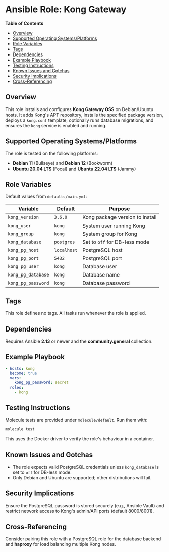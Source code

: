 # Ansible Role: Kong Gateway

**Table of Contents**

* [Overview](#overview)
* [Supported Operating Systems/Platforms](#supported-operating-systemsplatforms)
* [Role Variables](#role-variables)
* [Tags](#tags)
* [Dependencies](#dependencies)
* [Example Playbook](#example-playbook)
* [Testing Instructions](#testing-instructions)
* [Known Issues and Gotchas](#known-issues-and-gotchas)
* [Security Implications](#security-implications)
* [Cross-Referencing](#cross-referencing)

## Overview

This role installs and configures **Kong Gateway OSS** on Debian/Ubuntu hosts. It adds Kong's APT repository, installs the specified package version, deploys a `kong.conf` template, optionally runs database migrations, and ensures the `kong` service is enabled and running.

## Supported Operating Systems/Platforms

The role is tested on the following platforms:

* **Debian 11** (Bullseye) and **Debian 12** (Bookworm)
* **Ubuntu 20.04 LTS** (Focal) and **Ubuntu 22.04 LTS** (Jammy)

## Role Variables

Default values from `defaults/main.yml`:

| Variable | Default | Purpose |
|----------|---------|---------|
| `kong_version` | `3.6.0` | Kong package version to install |
| `kong_user` | `kong` | System user running Kong |
| `kong_group` | `kong` | System group for Kong |
| `kong_database` | `postgres` | Set to `off` for DB-less mode |
| `kong_pg_host` | `localhost` | PostgreSQL host |
| `kong_pg_port` | `5432` | PostgreSQL port |
| `kong_pg_user` | `kong` | Database user |
| `kong_pg_database` | `kong` | Database name |
| `kong_pg_password` | `kong` | Database password |

## Tags

This role defines no tags. All tasks run whenever the role is applied.

## Dependencies

Requires Ansible **2.13** or newer and the **community.general** collection.

## Example Playbook

```yaml
- hosts: kong
  become: true
  vars:
    kong_pg_password: secret
  roles:
    - kong
```

## Testing Instructions

Molecule tests are provided under `molecule/default`. Run them with:

```bash
molecule test
```

This uses the Docker driver to verify the role's behaviour in a container.

## Known Issues and Gotchas

* The role expects valid PostgreSQL credentials unless `kong_database` is set to `off` for DB-less mode.
* Only Debian and Ubuntu are supported; other distributions will fail.

## Security Implications

Ensure the PostgreSQL password is stored securely (e.g., Ansible Vault) and restrict network access to Kong's admin/API ports (default 8000/8001).

## Cross-Referencing

Consider pairing this role with a PostgreSQL role for the database backend and **haproxy** for load balancing multiple Kong nodes.

